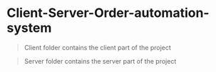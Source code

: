 # Client-Server-Order-automation-system
>Client folder contains the client part of the project

>Server folder contains the server part of the project
